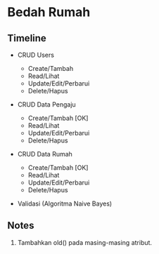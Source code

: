 # Bedah Rumah

## Timeline

- CRUD Users
  - Create/Tambah
  - Read/Lihat
  - Update/Edit/Perbarui
  - Delete/Hapus
    
- CRUD Data Pengaju
  - Create/Tambah [OK]
  - Read/Lihat
  - Update/Edit/Perbarui
  - Delete/Hapus
    
- CRUD Data Rumah
  - Create/Tambah [OK]
  - Read/Lihat
  - Update/Edit/Perbarui
  - Delete/Hapus
    
- Validasi (Algoritma Naive Bayes)

## Notes

1. Tambahkan old() pada masing-masing atribut.